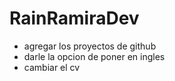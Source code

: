 # RainRamiraDev

- agregar los proyectos de github
- darle la opcion de poner en ingles
- cambiar el cv

